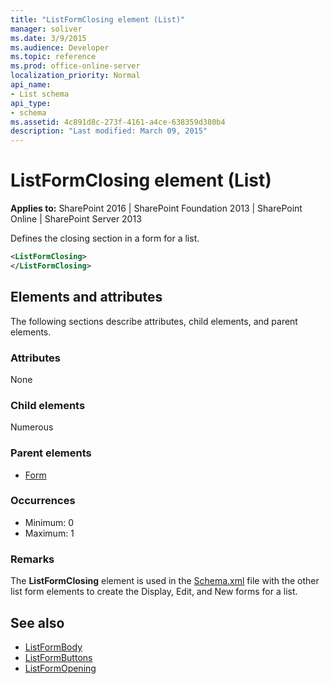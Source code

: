 ```yaml
---
title: "ListFormClosing element (List)"
manager: soliver
ms.date: 3/9/2015
ms.audience: Developer
ms.topic: reference
ms.prod: office-online-server
localization_priority: Normal
api_name:
- List schema
api_type:
- schema
ms.assetid: 4c891d8c-273f-4161-a4ce-638359d380b4
description: "Last modified: March 09, 2015"
---
```


# ListFormClosing element (List)

**Applies to:** SharePoint 2016 | SharePoint Foundation 2013 | SharePoint Online | SharePoint Server 2013
  
Defines the closing section in a form for a list.
  
```XML
<ListFormClosing>
</ListFormClosing>
```

## Elements and attributes

The following sections describe attributes, child elements, and parent elements.

### Attributes

None
   
### Child elements

Numerous 
   
### Parent elements

- [Form](form-element-list.md)
   
### Occurrences

- Minimum: 0
- Maximum: 1 
   
### Remarks

The **ListFormClosing** element is used in the [Schema.xml](https://msdn.microsoft.com/library/c2f01064-80d8-47ee-b602-ecf4c480ac56%28Office.15%29.aspx) file with the other list form elements to create the Display, Edit, and New forms for a list. 
  
## See also

- [ListFormBody](listformbody-element-list.md)  
- [ListFormButtons](listformbuttons-element-list.md)  
- [ListFormOpening](listformopening-element-list.md)


